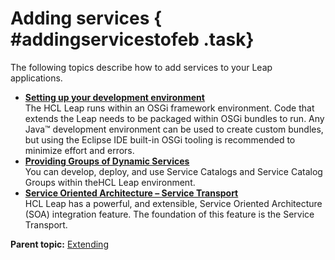 # Adding services { #addingservicestofeb .task}

The following topics describe how to add services to your Leap applications.

-   **[Setting up your development environment](ser_setup_development_environment.md)**  
The HCL Leap runs within an OSGi framework environment. Code that extends the Leap needs to be packaged within OSGi bundles to run. Any Java™ development environment can be used to create custom bundles, but using the Eclipse IDE built-in OSGi tooling is recommended to minimize effort and errors.
-   **[Providing Groups of Dynamic Services](ser_provide_groups_of_dynamic_services.md)**  
You can develop, deploy, and use Service Catalogs and Service Catalog Groups within theHCL Leap environment.
-   **[Service Oriented Architecture – Service Transport](ex_soa_service_transport.md)**  
HCL Leap has a powerful, and extensible, Service Oriented Architecture \(SOA\) integration feature. The foundation of this feature is the Service Transport.

**Parent topic:** [Extending](extending_toc.md)

